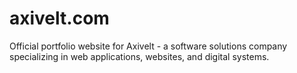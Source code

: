 # axivelt.com
Official portfolio website for Axivelt - a software solutions company specializing in web applications, websites, and digital systems.
